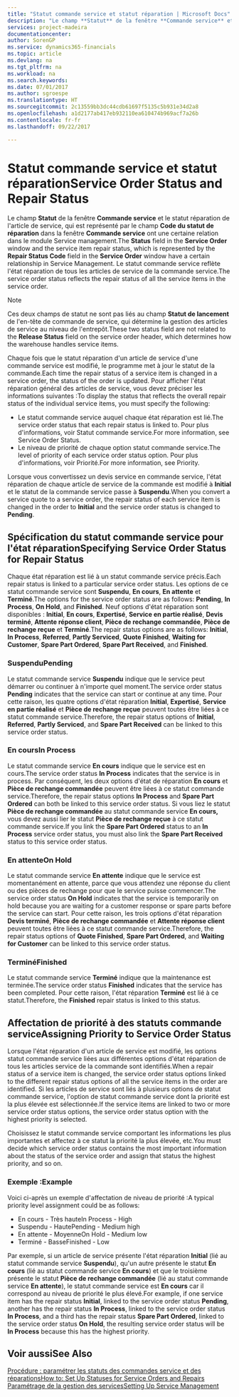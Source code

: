 ```yaml
---
title: "Statut commande service et statut réparation | Microsoft Docs"
description: "Le champ **Statut** de la fenêtre **Commande service** et le statut réparation de l'article de service, qui est représenté par le champ **Code du statut de réparation** dans la fenêtre **Commande service** ont une certaine relation dans le module Service management. Le statut commande service reflète l'état réparation de tous les articles de service de la commande service."
services: project-madeira
documentationcenter: 
author: SorenGP
ms.service: dynamics365-financials
ms.topic: article
ms.devlang: na
ms.tgt_pltfrm: na
ms.workload: na
ms.search.keywords: 
ms.date: 07/01/2017
ms.author: sgroespe
ms.translationtype: HT
ms.sourcegitcommit: 2c13559bb3dc44cdb61697f5135c5b931e34d2a8
ms.openlocfilehash: a1d2177ab417eb932110ea610474b969acf7a26b
ms.contentlocale: fr-fr
ms.lasthandoff: 09/22/2017

---
```

# <a name="service-order-status-and-repair-status"></a><span data-ttu-id="3078b-104">Statut commande service et statut réparation</span><span class="sxs-lookup"><span data-stu-id="3078b-104">Service Order Status and Repair Status</span></span>
<span data-ttu-id="3078b-105">Le champ **Statut** de la fenêtre **Commande service** et le statut réparation de l'article de service, qui est représenté par le champ **Code du statut de réparation** dans la fenêtre **Commande service** ont une certaine relation dans le module Service management.</span><span class="sxs-lookup"><span data-stu-id="3078b-105">The **Status** field in the **Service Order** window and the service item repair status, which is represented by the **Repair Status Code** field in the **Service Order** window have a certain relationship in Service Management.</span></span> <span data-ttu-id="3078b-106">Le statut commande service reflète l'état réparation de tous les articles de service de la commande service.</span><span class="sxs-lookup"><span data-stu-id="3078b-106">The service order status reflects the repair status of all the service items in the service order.</span></span>  
  
> [!NOTE]  
>  <span data-ttu-id="3078b-107">Ces deux champs de statut ne sont pas liés au champ **Statut de lancement** de l'en\-tête de commande de service, qui détermine la gestion des articles de service au niveau de l'entrepôt.</span><span class="sxs-lookup"><span data-stu-id="3078b-107">These two status field are not related to the **Release Status** field on the service order header, which determines how the warehouse handles service items.</span></span>  
  
 <span data-ttu-id="3078b-108">Chaque fois que le statut réparation d'un article de service d'une commande service est modifié, le programme met à jour le statut de la commande.</span><span class="sxs-lookup"><span data-stu-id="3078b-108">Each time the repair status of a service item is changed in a service order, the status of the order is updated.</span></span> <span data-ttu-id="3078b-109">Pour afficher l'état réparation général des articles de service, vous devez préciser les informations suivantes :</span><span class="sxs-lookup"><span data-stu-id="3078b-109">To display the status that reflects the overall repair status of the individual service items, you must specify the following:</span></span>  
  
* <span data-ttu-id="3078b-110">Le statut commande service auquel chaque état réparation est lié.</span><span class="sxs-lookup"><span data-stu-id="3078b-110">The service order status that each repair status is linked to.</span></span> <span data-ttu-id="3078b-111">Pour plus d'informations, voir Statut commande service.</span><span class="sxs-lookup"><span data-stu-id="3078b-111">For more information, see Service Order Status.</span></span>  
* <span data-ttu-id="3078b-112">Le niveau de priorité de chaque option statut commande service.</span><span class="sxs-lookup"><span data-stu-id="3078b-112">The level of priority of each service order status option.</span></span> <span data-ttu-id="3078b-113">Pour plus d'informations, voir Priorité.</span><span class="sxs-lookup"><span data-stu-id="3078b-113">For more information, see Priority.</span></span>  
  
 <span data-ttu-id="3078b-114">Lorsque vous convertissez un devis service en commande service, l'état réparation de chaque article de service de la commande est modifié à **Initial** et le statut de la commande service passe à **Suspendu**.</span><span class="sxs-lookup"><span data-stu-id="3078b-114">When you convert a service quote to a service order, the repair status of each service item is changed in the order to **Initial** and the service order status is changed to **Pending**.</span></span>  
  
## <a name="specifying-service-order-status-for-repair-status"></a><span data-ttu-id="3078b-115">Spécification du statut commande service pour l'état réparation</span><span class="sxs-lookup"><span data-stu-id="3078b-115">Specifying Service Order Status for Repair Status</span></span>  
<span data-ttu-id="3078b-116">Chaque état réparation est lié à un statut commande service précis.</span><span class="sxs-lookup"><span data-stu-id="3078b-116">Each repair status is linked to a particular service order status.</span></span> <span data-ttu-id="3078b-117">Les options de ce statut commande service sont **Suspendu**, **En cours**, **En attente** et **Terminé**.</span><span class="sxs-lookup"><span data-stu-id="3078b-117">The options for the service order status are as follows: **Pending**, **In Process**, **On Hold**, and **Finished**.</span></span> <span data-ttu-id="3078b-118">Neuf options d'état réparation sont disponibles : **Initial**, **En cours**, **Expertisé**, **Service en partie réalisé**, **Devis terminé**, **Attente réponse client**, **Pièce de rechange commandée**, **Pièce de rechange reçue** et **Terminé**.</span><span class="sxs-lookup"><span data-stu-id="3078b-118">The repair status options are as follows: **Initial**, **In Process**, **Referred**, **Partly Serviced**, **Quote Finished**, **Waiting for Customer**, **Spare Part Ordered**, **Spare Part Received**, and **Finished**.</span></span>  
  
### <a name="pending"></a><span data-ttu-id="3078b-119">Suspendu</span><span class="sxs-lookup"><span data-stu-id="3078b-119">Pending</span></span>  
<span data-ttu-id="3078b-120">Le statut commande service **Suspendu** indique que le service peut démarrer ou continuer à n'importe quel moment.</span><span class="sxs-lookup"><span data-stu-id="3078b-120">The service order status **Pending** indicates that the service can start or continue at any time.</span></span> <span data-ttu-id="3078b-121">Pour cette raison, les quatre options d'état réparation **Initial**, **Expertisé**, **Service en partie réalisé** et **Pièce de rechange reçue** peuvent toutes être liées à ce statut commande service.</span><span class="sxs-lookup"><span data-stu-id="3078b-121">Therefore, the repair status options of **Initial**, **Referred**, **Partly Serviced**, and **Spare Part Received** can be linked to this service order status.</span></span>  
  
### <a name="in-process"></a><span data-ttu-id="3078b-122">En cours</span><span class="sxs-lookup"><span data-stu-id="3078b-122">In Process</span></span>  
<span data-ttu-id="3078b-123">Le statut commande service **En cours** indique que le service est en cours.</span><span class="sxs-lookup"><span data-stu-id="3078b-123">The service order status **In Process** indicates that the service is in process.</span></span> <span data-ttu-id="3078b-124">Par conséquent, les deux options d'état de réparation **En cours** et **Pièce de rechange commandée** peuvent être liées à ce statut commande service.</span><span class="sxs-lookup"><span data-stu-id="3078b-124">Therefore, the repair status options **In Process** and **Spare Part Ordered** can both be linked to this service order status.</span></span> <span data-ttu-id="3078b-125">Si vous liez le statut **Pièce de rechange commandée** au statut commande service **En cours,** vous devez aussi lier le statut **Pièce de rechange reçue** à ce statut commande service.</span><span class="sxs-lookup"><span data-stu-id="3078b-125">If you link the **Spare Part Ordered** status to an **In Process** service order status, you must also link the **Spare Part Received** status to this service order status.</span></span>  
  
### <a name="on-hold"></a><span data-ttu-id="3078b-126">En attente</span><span class="sxs-lookup"><span data-stu-id="3078b-126">On Hold</span></span>  
<span data-ttu-id="3078b-127">Le statut commande service **En attente** indique que le service est momentanément en attente, parce que vous attendez une réponse du client ou des pièces de rechange pour que le service puisse commencer.</span><span class="sxs-lookup"><span data-stu-id="3078b-127">The service order status **On Hold** indicates that the service is temporarily on hold because you are waiting for a customer response or spare parts before the service can start.</span></span> <span data-ttu-id="3078b-128">Pour cette raison, les trois options d'état réparation **Devis terminé**, **Pièce de rechange commandée** et **Attente réponse client** peuvent toutes être liées à ce statut commande service.</span><span class="sxs-lookup"><span data-stu-id="3078b-128">Therefore, the repair status options of **Quote Finished**, **Spare Part Ordered**, and **Waiting for Customer** can be linked to this service order status.</span></span>  
  
### <a name="finished"></a><span data-ttu-id="3078b-129">Terminé</span><span class="sxs-lookup"><span data-stu-id="3078b-129">Finished</span></span>  
<span data-ttu-id="3078b-130">Le statut commande service **Terminé** indique que la maintenance est terminée.</span><span class="sxs-lookup"><span data-stu-id="3078b-130">The service order status **Finished** indicates that the service has been completed.</span></span> <span data-ttu-id="3078b-131">Pour cette raison, l'état réparation **Terminé** est lié à ce statut.</span><span class="sxs-lookup"><span data-stu-id="3078b-131">Therefore, the **Finished** repair status is linked to this status.</span></span>  
  
## <a name="assigning-priority-to-service-order-status"></a><span data-ttu-id="3078b-132">Affectation de priorité à des statuts commande service</span><span class="sxs-lookup"><span data-stu-id="3078b-132">Assigning Priority to Service Order Status</span></span>  
<span data-ttu-id="3078b-133">Lorsque l'état réparation d'un article de service est modifié, les options statut commande service liées aux différentes options d'état réparation de tous les articles service de la commande sont identifiés.</span><span class="sxs-lookup"><span data-stu-id="3078b-133">When a repair status of a service item is changed, the service order status options linked to the different repair status options of all the service items in the order are identified.</span></span> <span data-ttu-id="3078b-134">Si les articles de service sont liés à plusieurs options de statut commande service, l'option de statut commande service dont la priorité est la plus élevée est sélectionnée.</span><span class="sxs-lookup"><span data-stu-id="3078b-134">If the service items are linked to two or more service order status options, the service order status option with the highest priority is selected.</span></span>  
  
<span data-ttu-id="3078b-135">Choisissez le statut commande service comportant les informations les plus importantes et affectez à ce statut la priorité la plus élevée, etc.</span><span class="sxs-lookup"><span data-stu-id="3078b-135">You must decide which service order status contains the most important information about the status of the service order and assign that status the highest priority, and so on.</span></span>  
  
### <a name="example"></a><span data-ttu-id="3078b-136">Exemple :</span><span class="sxs-lookup"><span data-stu-id="3078b-136">Example</span></span>  
<span data-ttu-id="3078b-137">Voici ci-après un exemple d'affectation de niveau de priorité :</span><span class="sxs-lookup"><span data-stu-id="3078b-137">A typical priority level assignment could be as follows:</span></span>  
  
* <span data-ttu-id="3078b-138">En cours - Très haute</span><span class="sxs-lookup"><span data-stu-id="3078b-138">In Process - High</span></span>  
* <span data-ttu-id="3078b-139">Suspendu - Haute</span><span class="sxs-lookup"><span data-stu-id="3078b-139">Pending - Medium high</span></span>  
* <span data-ttu-id="3078b-140">En attente - Moyenne</span><span class="sxs-lookup"><span data-stu-id="3078b-140">On Hold - Medium low</span></span>  
* <span data-ttu-id="3078b-141">Terminé - Basse</span><span class="sxs-lookup"><span data-stu-id="3078b-141">Finished - Low</span></span>  
  
<span data-ttu-id="3078b-142">Par exemple, si un article de service présente l'état réparation **Initial** (lié au statut commande service **Suspendu**), qu'un autre présente le statut **En cours** (lié au statut commande service **En cours**) et que le troisième présente le statut **Pièce de rechange commandée** (lié au statut commande service **En attente**), le statut commande service est **En cours** car il correspond au niveau de priorité le plus élevé.</span><span class="sxs-lookup"><span data-stu-id="3078b-142">For example, if one service item has the repair status **Initial**, linked to the service order status **Pending**, another has the repair status **In Process**, linked to the service order status **In Process**, and a third has the repair status **Spare Part Ordered**, linked to the service order status **On Hold**, the resulting service order status will be **In Process** because this has the highest priority.</span></span>  
  
## <a name="see-also"></a><span data-ttu-id="3078b-143">Voir aussi</span><span class="sxs-lookup"><span data-stu-id="3078b-143">See Also</span></span>  
[<span data-ttu-id="3078b-144">Procédure : paramétrer les statuts des commandes service et des réparations</span><span class="sxs-lookup"><span data-stu-id="3078b-144">How to: Set Up Statuses for Service Orders and Repairs</span></span>](service-order-repair-status.md)  
[<span data-ttu-id="3078b-145">Paramétrage de la gestion des services</span><span class="sxs-lookup"><span data-stu-id="3078b-145">Setting Up Service Management</span></span>](service-setup-service.md)  

